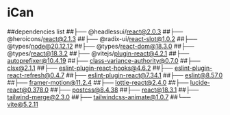 # iCan
##dependencies list
##├── @headlessui/react@2.0.3
##├── @heroicons/react@2.1.3
##├── @radix-ui/react-slot@1.0.2
##├── @types/node@20.12.12
##├── @types/react-dom@18.3.0
##├── @types/react@18.3.2
##├── @vitejs/plugin-react@4.2.1
##├── autoprefixer@10.4.19
##├── class-variance-authority@0.7.0
##├── clsx@2.1.1
##├── eslint-plugin-react-hooks@4.6.2
##├── eslint-plugin-react-refresh@0.4.7
##├── eslint-plugin-react@7.34.1
##├── eslint@8.57.0
##├── framer-motion@11.2.4
##├── lottie-react@2.4.0
##├── lucide-react@0.378.0
##├── postcss@8.4.38
##├── react@18.3.1
##├── tailwind-merge@2.3.0
##├── tailwindcss-animate@1.0.7
##└── vite@5.2.11
